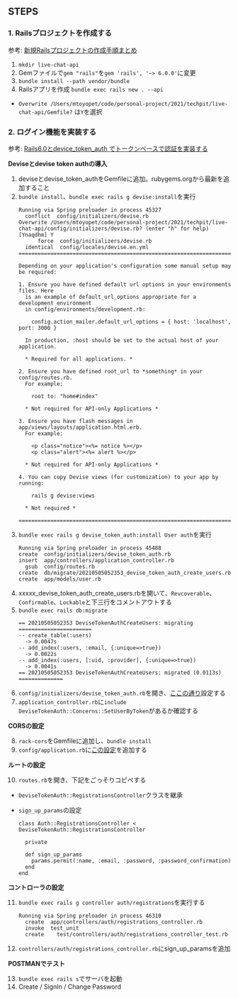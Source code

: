 ## STEPS

### 1. Railsプロジェクトを作成する

参考: [新規Railsプロジェクトの作成手順まとめ](https://qiita.com/yuitnnn/items/b45bba658d86eabdbb26)

1. `mkdir live-chat-api` 
2. Gemファイルで`gem "rails"`を`gem 'rails', '~> 6.0.0'`に変更
3. `bundle install --path vendor/bundle`
4. Railsアプリを作成 `bundle exec rails new . --api`
  - `Overwrite /Users/mtoyopet/code/personal-project/2021/techpit/live-chat-api/Gemfile?` は`Y`を選択

### 2. ログイン機能を実装する

参考: [Rails6.0とdevice_token_auth でトークンベースで認証を実装する](https://qiita.com/mtoyopet/items/076b623ac72f4f83c5f6)

**Deviseとdevise token authの導入**

1. deviseとdevise_token_authをGemfileに追加。rubygems.orgから最新を追加すること
2. `bundle install`、`bundle exec rails g devise:install`を実行
    ```
    Running via Spring preloader in process 45327
      conflict  config/initializers/devise.rb
    Overwrite /Users/mtoyopet/code/personal-project/2021/techpit/live-chat-api/config/initializers/devise.rb? (enter "h" for help) [Ynaqdhm] Y
          force  config/initializers/devise.rb
      identical  config/locales/devise.en.yml
    ===============================================================================

    Depending on your application's configuration some manual setup may be required:

    1. Ensure you have defined default url options in your environments files. Here
      is an example of default_url_options appropriate for a development environment
      in config/environments/development.rb:

        config.action_mailer.default_url_options = { host: 'localhost', port: 3000 }

      In production, :host should be set to the actual host of your application.

      * Required for all applications. *

    2. Ensure you have defined root_url to *something* in your config/routes.rb.
      For example:

        root to: "home#index"
      
      * Not required for API-only Applications *

    3. Ensure you have flash messages in app/views/layouts/application.html.erb.
      For example:

        <p class="notice"><%= notice %></p>
        <p class="alert"><%= alert %></p>

      * Not required for API-only Applications *

    4. You can copy Devise views (for customization) to your app by running:

        rails g devise:views
        
      * Not required *

    ===============================================================================
    ```
3. `bundle exec rails g devise_token_auth:install User auth`を実行
    ```
    Running via Spring preloader in process 45488
    create  config/initializers/devise_token_auth.rb
    insert  app/controllers/application_controller.rb
      gsub  config/routes.rb
    create  db/migrate/20210505052353_devise_token_auth_create_users.rb
    create  app/models/user.rb
    ```
4. xxxxx_devise_token_auth_create_users.rbを開いて、`Revcoverable`、`Confirmable`、`Lockable`と下三行をコメントアウトする
5. `bundle exec rails db:migrate`
    ```
    == 20210505052353 DeviseTokenAuthCreateUsers: migrating =======================
    -- create_table(:users)
      -> 0.0047s
    -- add_index(:users, :email, {:unique=>true})
      -> 0.0022s
    -- add_index(:users, [:uid, :provider], {:unique=>true})
      -> 0.0041s
    == 20210505052353 DeviseTokenAuthCreateUsers: migrated (0.0113s) ==============
    ```
6. `config/initializers/devise_token_auth.rb`を開き、[ここの通り](https://qiita.com/mtoyopet/items/076b623ac72f4f83c5f6#1devise_token_authrb%E3%81%AE%E8%A8%AD%E5%AE%9A)設定する
7. `application_controller.rb`に`include DeviseTokenAuth::Concerns::SetUserByToken`があるか確認する

**CORSの設定**

8. `rack-cors`をGemfileに追加し、`bundle install`
9. `config/application.rb`に[この設定](https://qiita.com/mtoyopet/items/076b623ac72f4f83c5f6#3applicationrb%E3%81%AE%E8%A8%AD%E5%AE%9A)を追加する

**ルートの設定**

10. `routes.rb`を開き、下記をごっそりコピペする
  - `DeviseTokenAuth::RegistrationsController`クラスを継承
  - `sign_up_params`の設定

    ```
    class Auth::RegistrationsController < DeviseTokenAuth::RegistrationsController

      private

      def sign_up_params
        params.permit(:name, :email, :password, :password_confirmation)
      end
    end
    ```

**コントローラの設定**

11. `bundle exec rails g controller auth/registrations`を実行する
    ```
    Running via Spring preloader in process 46310
      create  app/controllers/auth/registrations_controller.rb
      invoke  test_unit
      create    test/controllers/auth/registrations_controller_test.rb
    ```
12. `controllers/auth/registrations_controller.rb`にsign_up_paramsを追加

**POSTMANでテスト**

13. `bundle exec rails s`でサーバを起動
14. Create / SignIn / Change Password
